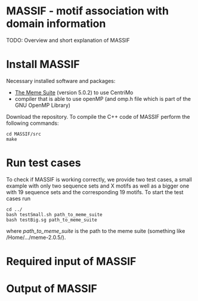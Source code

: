 # MASSIF - motif association with domain information
TODO: Overview and short explanation of MASSIF

# Install MASSIF

Necessary installed software and packages:

- [The Meme Suite](http://meme-suite.org/doc/download.html) (version 5.0.2) to use CentriMo
- compiler that is able to use openMP (and omp.h file which is part of the GNU OpenMP Library)

Download the repository.
To compile the C++ code of MASSIF  perform the following commands: 
```
cd MASSIF/src
make
```
# Run test cases
To check if MASSIF is working correctly, we provide two test cases, a small example with only two sequence sets  and X motifs as well as a bigger one with 19 sequence sets and the corresponding 19 motifs.
To start the test cases run
``` 
cd ../
bash testSmall.sh path_to_meme_suite
bash testBig.sg path_to_meme_suite
```
where *path_to_meme_suite* is the path to the meme suite (something like /Home/.../meme-2.0.5/).

# Required input of MASSIF




# Output of MASSIF
